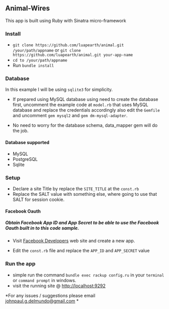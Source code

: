 ## Animal-Wires
This app is built using Ruby with Sinatra micro-framework

### Install

* `git clone https://github.com/luapearth/animal.git /your/path/appname` or `git clone https://github.com/luapearth/animal.git your-app-name`
* `cd to /your/path/appname`
* Run `bundle install`

### Database
In this example I will be using `sqlite3` for simplicity.

* If prepared using MySQL database using need to create the database first, uncomment the example code at `model.rb` that uses MySQL database and replace the credentials accordingly also edit the `Gemfile` and uncomment `gem mysql2` and `gem dm-mysql-adapter`.

* No need to worry for the database schema, data_mapper gem will do the job.

#### Database supported

* MySQL
* PostgreSQL
* Sqlite

### Setup

* Declare a site Title by replace the `SITE_TITLE` at the `const.rb`
* Replace the SALT value with something else, where going to use that SALT for session cookie.

#### Facebook Oauth

##### Obtain Facebook App ID and App Secret to be able to use the Facebook Oauth built in to this code sample.

* Visit [Facebook Developers](https://developers.facebook.com) web site and create a new app.

* Edit the `const.rb` file and replace the `APP_ID` and `APP_SECRET` value

### Run the app

* simple run the command `bundle exec rackup config.ru` in your `terminal` or `command prompt` in windows.
* visit the running site @ [http://localhost:9292](http://localhost:9292)

*For any issues / suggestions please email johnpaul.g.delmundo@gmail.com *
